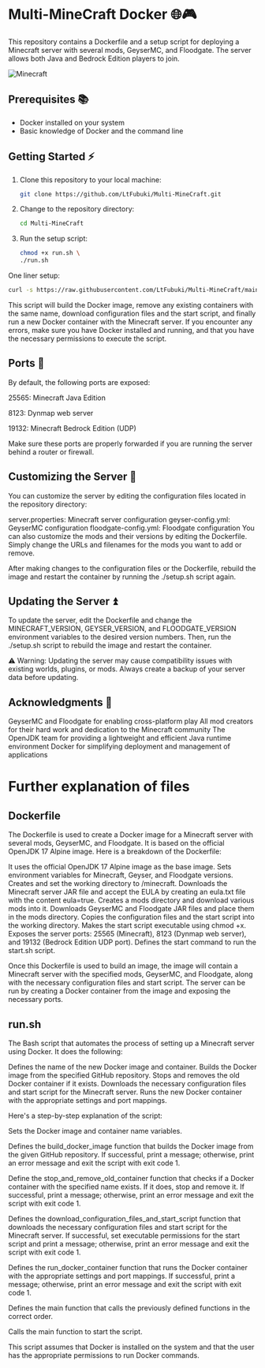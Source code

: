 # Multi-MineCraft Docker 🌐🎮

This repository contains a Dockerfile and a setup script for deploying a Minecraft server with several mods, GeyserMC, and Floodgate. The server allows both Java and Bedrock Edition players to join.

![Minecraft](https://www.minecraft.net/content/dam/archive/og-image/minecraft-hero-og.jpg)

## Prerequisites 📚

- Docker installed on your system
- Basic knowledge of Docker and the command line

## Getting Started ⚡

1. Clone this repository to your local machine:

   ```bash
   git clone https://github.com/LtFubuki/Multi-MineCraft.git
   ```

2. Change to the repository directory:

   ```bash
   cd Multi-MineCraft
   ```

3. Run the setup script:

   ```bash
   chmod +x run.sh \
   ./run.sh
   ```

One liner setup:

   ```bash
   curl -s https://raw.githubusercontent.com/LtFubuki/Multi-MineCraft/main/run.sh | bash
   ```


This script will build the Docker image, remove any existing containers with the same name, download configuration files and the start script, and finally run a new Docker container with the Minecraft server.
If you encounter any errors, make sure you have Docker installed and running, and that you have the necessary permissions to execute the script.

## Ports 🚪

By default, the following ports are exposed:

25565: Minecraft Java Edition

8123: Dynmap web server

19132: Minecraft Bedrock Edition (UDP)

Make sure these ports are properly forwarded if you are running the server behind a router or firewall.

## Customizing the Server 🔧

You can customize the server by editing the configuration files located in the repository directory:

server.properties: Minecraft server configuration
geyser-config.yml: GeyserMC configuration
floodgate-config.yml: Floodgate configuration
You can also customize the mods and their versions by editing the Dockerfile. Simply change the URLs and filenames for the mods you want to add or remove.

After making changes to the configuration files or the Dockerfile, rebuild the image and restart the container by running the ./setup.sh script again.

## Updating the Server ⏫

To update the server, edit the Dockerfile and change the MINECRAFT_VERSION, GEYSER_VERSION, and FLOODGATE_VERSION environment variables to the desired version numbers. Then, run the ./setup.sh script to rebuild the image and restart the container.

⚠️ Warning: Updating the server may cause compatibility issues with existing worlds, plugins, or mods. Always create a backup of your server data before updating.

## Acknowledgments 🙌

GeyserMC and Floodgate for enabling cross-platform play
All mod creators for their hard work and dedication to the Minecraft community
The OpenJDK team for providing a lightweight and efficient Java runtime environment
Docker for simplifying deployment and management of applications


# Further explanation of files

## Dockerfile

The Dockerfile is used to create a Docker image for a Minecraft server with several mods, GeyserMC, and Floodgate. It is based on the official OpenJDK 17 Alpine image. Here is a breakdown of the Dockerfile:

It uses the official OpenJDK 17 Alpine image as the base image.
Sets environment variables for Minecraft, Geyser, and Floodgate versions.
Creates and set the working directory to /minecraft.
Downloads the Minecraft server JAR file and accept the EULA by creating an eula.txt file with the content eula=true.
Creates a mods directory and download various mods into it.
Downloads GeyserMC and Floodgate JAR files and place them in the mods directory.
Copies the configuration files and the start script into the working directory.
Makes the start script executable using chmod +x.
Exposes the server ports: 25565 (Minecraft), 8123 (Dynmap web server), and 19132 (Bedrock Edition UDP port).
Defines the start command to run the start.sh script.

Once this Dockerfile is used to build an image, the image will contain a Minecraft server with the specified mods, GeyserMC, and Floodgate, along with the necessary configuration files and start script. 
The server can be run by creating a Docker container from the image and exposing the necessary ports.


## run.sh

The Bash script that automates the process of setting up a Minecraft server using Docker. It does the following:

Defines the name of the new Docker image and container.
Builds the Docker image from the specified GitHub repository.
Stops and removes the old Docker container if it exists.
Downloads the necessary configuration files and start script for the Minecraft server.
Runs the new Docker container with the appropriate settings and port mappings.

Here's a step-by-step explanation of the script:

Sets the Docker image and container name variables.

Defines the build_docker_image function that builds the Docker image from the given GitHub repository. If successful, print a message; otherwise, print an error message and exit the script with exit code 1.

Define the stop_and_remove_old_container function that checks if a Docker container with the specified name exists. If it does, stop and remove it. If successful, print a message; otherwise, print an error message and exit the script with exit code 1.

Defines the download_configuration_files_and_start_script function that downloads the necessary configuration files and start script for the Minecraft server. If successful, set executable permissions for the start script and print a message; otherwise, print an error message and exit the script with exit code 1.

Defines the run_docker_container function that runs the Docker container with the appropriate settings and port mappings. If successful, print a message; otherwise, print an error message and exit the script with exit code 1.

Defines the main function that calls the previously defined functions in the correct order.

Calls the main function to start the script.

This script assumes that Docker is installed on the system and that the user has the appropriate permissions to run Docker commands.






